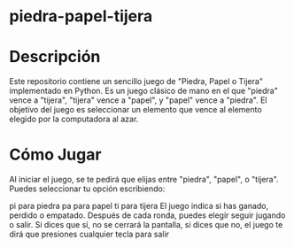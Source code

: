 # piedra-papel-tijera
 # Descripción
Este repositorio contiene un sencillo juego de "Piedra, Papel o Tijera" implementado en Python. Es un juego clásico de mano en el que "piedra" vence a "tijera", "tijera" vence a "papel", y "papel" vence a "piedra". El objetivo del juego es seleccionar un elemento que vence al elemento elegido por la computadora al azar.

# Cómo Jugar
Al iniciar el juego, se te pedirá que elijas entre "piedra", "papel", o "tijera". Puedes seleccionar tu opción escribiendo:

pi para piedra
pa para papel
ti para tijera
El juego indica si has ganado, perdido o empatado. Después de cada ronda, puedes elegir seguir jugando o salir. Si dices que sí, no se cerrará la pantalla, si dices que no, el juego te dirá que presiones cualquier tecla para salir
